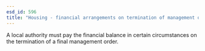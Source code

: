 ```yaml
---
esd_id: 596
title: "Housing - financial arrangements on termination of management order"
---
```


A local authority must pay the financial balance in certain circumstances on the termination of a final management order.

